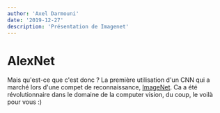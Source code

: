 ```yaml
---
author: 'Axel Darmouni'
date: '2019-12-27'
description: 'Présentation de Imagenet'
---
```


# AlexNet


Mais qu'est-ce que c'est donc ? La première utilisation d'un CNN qui a marché lors d'une compet de reconnaissance, [ImageNet](http://www.cs.toronto.edu/~hinton/absps/imagenet.pdf). Ca a été révolutionnaire dans le domaine de la computer vision, du coup, le voilà pour vous :)